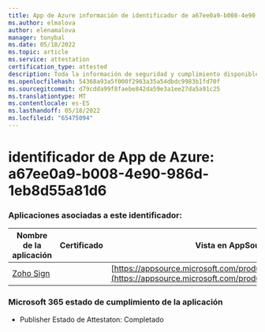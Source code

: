 ```yaml
---
title: App de Azure información de identificador de a67ee0a9-b008-4e90-986d-1eb8d55a81d6
ms.author: elmalova
author: elenamalova
manager: tonybal
ms.date: 05/18/2022
ms.topic: article
ms.service: attestation
certification_type: attested
description: Toda la información de seguridad y cumplimiento disponible para a67ee0a9-b008-4e90-986d-1eb8d55a81d6.
ms.openlocfilehash: 54368a93a5f000f2963a35a54dbdc9983b1fd70f
ms.sourcegitcommit: d79cdda99f8faebe842da59e3a1ee27da5a91c25
ms.translationtype: MT
ms.contentlocale: es-ES
ms.lasthandoff: 05/18/2022
ms.locfileid: "65475094"
---
```

# <a name="azure-app-id-a67ee0a9-b008-4e90-986d-1eb8d55a81d6"></a>identificador de App de Azure: a67ee0a9-b008-4e90-986d-1eb8d55a81d6


### <a name="apps-associated-with-this-id"></a>Aplicaciones asociadas a este identificador:
| **Nombre de la aplicación** | **Certificado** | **Vista en AppSource** |
|--------------|---------------|-----------------------|
| [Zoho Sign](../forward/WA104382011.md) |  | [https://appsource.microsoft.com/product/office/WA104382011](https://appsource.microsoft.com/product/office/WA104382011) |

### <a name="microsoft-365-app-compliance-status"></a>Microsoft 365 estado de cumplimiento de la aplicación
- Publisher Estado de Attestaton: Completado
